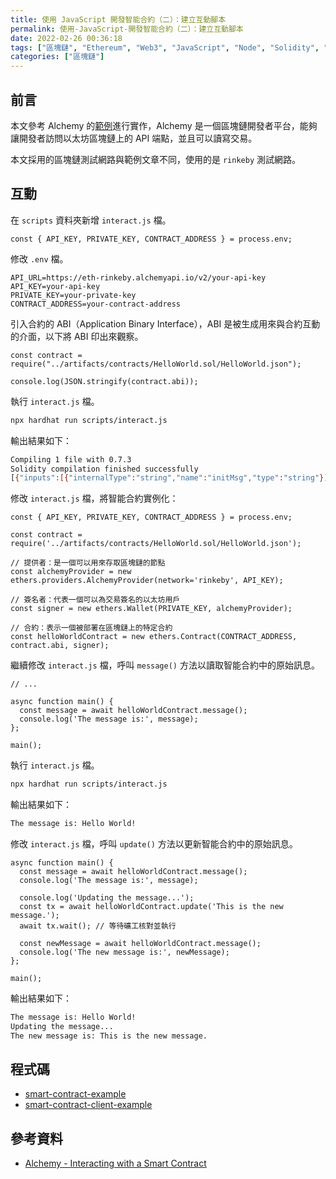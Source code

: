 ```yaml
---
title: 使用 JavaScript 開發智能合約（二）：建立互動腳本
permalink: 使用-JavaScript-開發智能合約（二）：建立互動腳本
date: 2022-02-26 00:36:18
tags: ["區塊鏈", "Ethereum", "Web3", "JavaScript", "Node", "Solidity", "Hardhat", "Smart Contract", "DApp"]
categories: ["區塊鏈"]
---
```


## 前言

本文參考 Alchemy 的[範例](https://docs.alchemy.com/alchemy/)進行實作，Alchemy 是一個區塊鏈開發者平台，能夠讓開發者訪問以太坊區塊鏈上的 API 端點，並且可以讀寫交易。

本文採用的區塊鏈測試網路與範例文章不同，使用的是 `rinkeby` 測試網路。

## 互動

在 `scripts` 資料夾新增 `interact.js` 檔。

```JS
const { API_KEY, PRIVATE_KEY, CONTRACT_ADDRESS } = process.env;
```

修改 `.env` 檔。

```ENV
API_URL=https://eth-rinkeby.alchemyapi.io/v2/your-api-key
API_KEY=your-api-key
PRIVATE_KEY=your-private-key
CONTRACT_ADDRESS=your-contract-address
```

引入合約的 ABI（Application Binary Interface），ABI 是被生成用來與合約互動的介面，以下將 ABI 印出來觀察。

```JS
const contract = require("../artifacts/contracts/HelloWorld.sol/HelloWorld.json");

console.log(JSON.stringify(contract.abi));
```

執行 `interact.js` 檔。

```BASH
npx hardhat run scripts/interact.js
```

輸出結果如下：

```BASH
Compiling 1 file with 0.7.3
Solidity compilation finished successfully
[{"inputs":[{"internalType":"string","name":"initMsg","type":"string"}],"stateMutability":"nonpayable","type":"constructor"},{"anonymous":false,"inputs":[{"indexed":false,"internalType":"string","name":"oldStr","type":"string"},{"indexed":false,"internalType":"string","name":"newStr","type":"string"}],"name":"UpdatedMessages","type":"event"},{"inputs":[],"name":"message","outputs":[{"internalType":"string","name":"","type":"string"}],"stateMutability":"view","type":"function"},{"inputs":[{"internalType":"string","name":"newMsg","type":"string"}],"name":"update","outputs":[],"stateMutability":"nonpayable","type":"function"}]
```

修改 `interact.js` 檔，將智能合約實例化：

```JS
const { API_KEY, PRIVATE_KEY, CONTRACT_ADDRESS } = process.env;

const contract = require('../artifacts/contracts/HelloWorld.sol/HelloWorld.json');

// 提供者：是一個可以用來存取區塊鏈的節點
const alchemyProvider = new ethers.providers.AlchemyProvider(network='rinkeby', API_KEY);

// 簽名者：代表一個可以為交易簽名的以太坊用戶
const signer = new ethers.Wallet(PRIVATE_KEY, alchemyProvider);

// 合約：表示一個被部署在區塊鏈上的特定合約
const helloWorldContract = new ethers.Contract(CONTRACT_ADDRESS, contract.abi, signer);
```

繼續修改 `interact.js` 檔，呼叫 `message()` 方法以讀取智能合約中的原始訊息。

```JS
// ...

async function main() {
  const message = await helloWorldContract.message();
  console.log('The message is:', message);
};

main();
```

執行 `interact.js` 檔。

```BASH
npx hardhat run scripts/interact.js
```

輸出結果如下：

```BASH
The message is: Hello World!
```

修改 `interact.js` 檔，呼叫 `update()` 方法以更新智能合約中的原始訊息。

```JS
async function main() {
  const message = await helloWorldContract.message();
  console.log('The message is:', message);

  console.log('Updating the message...');
  const tx = await helloWorldContract.update('This is the new message.');
  await tx.wait(); // 等待礦工核對並執行

  const newMessage = await helloWorldContract.message();
  console.log('The new message is:', newMessage); 
};

main();
```

輸出結果如下：

```BASH
The message is: Hello World!
Updating the message...
The new message is: This is the new message.
```

## 程式碼

- [smart-contract-example](https://github.com/memochou1993/smart-contract-example)
- [smart-contract-client-example](https://github.com/memochou1993/smart-contract-client-example)

## 參考資料

- [Alchemy - Interacting with a Smart Contract](https://docs.alchemy.com/alchemy/tutorials/hello-world-smart-contract/interacting-with-a-smart-contract)
